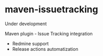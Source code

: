 maven-issuetracking
===================
Under development

Maven plugin - Issue Tracking integration

* Redmine support
* Release actions automatization
